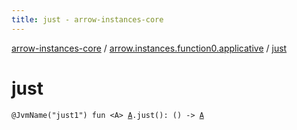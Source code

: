 ```yaml
---
title: just - arrow-instances-core
---
```


[arrow-instances-core](../index.html) / [arrow.instances.function0.applicative](index.html) / [just](./just.html)

# just

`@JvmName("just1") fun <A> `[`A`](just.html#A)`.just(): () -> `[`A`](just.html#A)